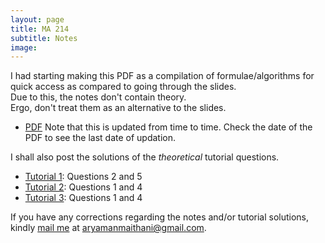 ```yaml
---
layout: page
title: MA 214
subtitle: Notes
image:
---
```

I had starting making this PDF as a compilation of formulae/algorithms for quick access as compared to going through the slides.  
Due to this, the notes don't contain theory.  
Ergo, don't treat them as an alternative to the slides.  

* [PDF](notes.pdf)
Note that this is updated from time to time. Check the date of the PDF to see the last date of updation.

I shall also post the solutions of the _theoretical_ tutorial questions.  
* [Tutorial 1](tut-01.pdf): Questions 2 and 5
* [Tutorial 2](tut-02.pdf): Questions 1 and 4
* [Tutorial 3](tut-03.pdf): Questions 1 and 4

If you have any corrections regarding the notes and/or tutorial solutions, kindly [mail me](mailto:aryamanmaithani@gmail.com) at aryamanmaithani@gmail.com.
